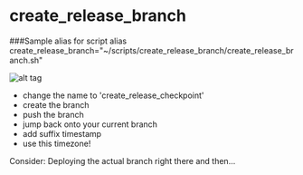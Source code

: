 # create_release_branch

###Sample alias for script
alias create_release_branch="~/scripts/create_release_branch/create_release_branch.sh"

![alt tag](http://i.imgur.com/kKeRyv6.png)

* change the name to 'create_release_checkpoint'
* create the branch
* push the branch
* jump back onto your current branch
* add suffix timestamp
* use this timezone!

Consider: Deploying the actual branch right there and then...
